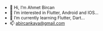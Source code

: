 - 👋 Hi, I’m Ahmet Bircan
- 👀 I’m interested in Flutter, Android and IOS...
- 🌱 I’m currently learning Flutter, Dart...
- 📫 abircankaya@gmail.com

<!---
bbircankaya/bbircankaya is a ✨ special ✨ repository because its `README.md` (this file) appears on your GitHub profile.
You can click the Preview link to take a look at your changes.
--->
